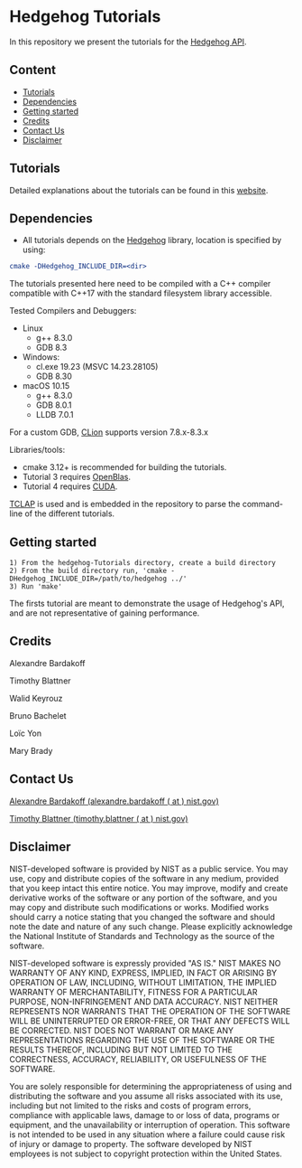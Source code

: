 # Hedgehog Tutorials

In this repository we present the tutorials for the [Hedgehog API](https://github.com/usnistgov/hedgehog).

## Content
- [Tutorials](#tutorials)
- [Dependencies](#dependencies)
- [Getting started](#getting-started)
- [Credits](#credits)
- [Contact Us](#contact-us)
- [Disclaimer](#disclaimer)

## Tutorials
Detailed explanations about the tutorials can be found in this [website](https://pages.nist.gov/hedgehog-Tutorials/). 

## Dependencies
- All tutorials depends on the [Hedgehog](https://github.com/usnistgov/hedgehog) library, location is specified by using: 
``` cmake
cmake -DHedgehog_INCLUDE_DIR=<dir>
```
The tutorials presented here need to be compiled with a C++ compiler compatible with C++17 with the standard filesystem library accessible. 

Tested Compilers and Debuggers:
- Linux
  + g++ 8.3.0
  + GDB 8.3
- Windows: 
  + cl.exe 19.23 (MSVC 14.23.28105)
  + GDB 8.30
- macOS 10.15
  + g++ 8.3.0
  + GDB 8.0.1
  + LLDB 7.0.1
  
For a custom GDB, [CLion](https://www.jetbrains.com/clion/) supports version 7.8.x-8.3.x

Libraries/tools:
- cmake 3.12+ is recommended for building the tutorials.
- Tutorial 3 requires [OpenBlas](http://www.openblas.net/).
- Tutorial 4 requires [CUDA](https://developer.nvidia.com/cuda-zone).

[TCLAP](http://tclap.sourceforge.net/) is used and is embedded in the repository to parse the command-line of the
 different tutorials. 

## Getting started
```
1) From the hedgehog-Tutorials directory, create a build directory
2) From the build directory run, 'cmake -DHedgehog_INCLUDE_DIR=/path/to/hedgehog ../'
3) Run 'make'
```

The firsts tutorial are meant to demonstrate the usage of Hedgehog's API, and are not representative of gaining performance.


## Credits

Alexandre Bardakoff

Timothy Blattner

Walid Keyrouz

Bruno Bachelet

Loïc Yon

Mary Brady

## Contact Us

<a target="_blank" href="mailto:alexandre.bardakoff@nist.gov">Alexandre Bardakoff (alexandre.bardakoff ( at ) nist.gov)</a>

<a target="_blank" href="mailto:timothy.blattner@nist.gov">Timothy Blattner (timothy.blattner ( at ) nist.gov)</a>

## Disclaimer

NIST-developed software is provided by NIST as a public service. You may use, copy and distribute copies of the software in any medium, provided that you keep intact this entire notice. You may improve, modify and create derivative works of the software or any portion of the software, and you may copy and distribute such modifications or works. Modified works should carry a notice stating that you changed the software and should note the date and nature of any such change. Please explicitly acknowledge the National Institute of Standards and Technology as the source of the software.

NIST-developed software is expressly provided "AS IS." NIST MAKES NO WARRANTY OF ANY KIND, EXPRESS, IMPLIED, IN FACT OR ARISING BY OPERATION OF LAW, INCLUDING, WITHOUT LIMITATION, THE IMPLIED WARRANTY OF MERCHANTABILITY, FITNESS FOR A PARTICULAR PURPOSE, NON-INFRINGEMENT AND DATA ACCURACY. NIST NEITHER REPRESENTS NOR WARRANTS THAT THE OPERATION OF THE SOFTWARE WILL BE UNINTERRUPTED OR ERROR-FREE, OR THAT ANY DEFECTS WILL BE CORRECTED. NIST DOES NOT WARRANT OR MAKE ANY REPRESENTATIONS REGARDING THE USE OF THE SOFTWARE OR THE RESULTS THEREOF, INCLUDING BUT NOT LIMITED TO THE CORRECTNESS, ACCURACY, RELIABILITY, OR USEFULNESS OF THE SOFTWARE.

You are solely responsible for determining the appropriateness of using and distributing the software and you assume all risks associated with its use, including but not limited to the risks and costs of program errors, compliance with applicable laws, damage to or loss of data, programs or equipment, and the unavailability or interruption of operation. This software is not intended to be used in any situation where a failure could cause risk of injury or damage to property. The software developed by NIST employees is not subject to copyright protection within the United States.

